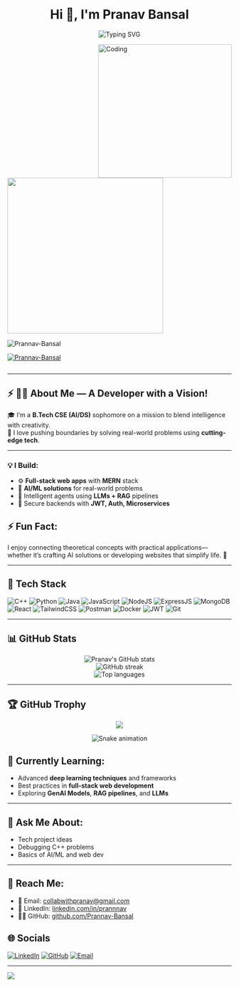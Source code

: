 <h1 align="center">Hi 👋, I'm Pranav Bansal</h1>

<!-- Typing SVG Banner -->
<p align="center">
  <img src="https://readme-typing-svg.demolab.com?font=Fira+Code&duration=3000&pause=1000&color=0C76E8&center=true&vCenter=true&multiline=true&width=1000&height=100&lines=B.Tech+CSE+(AI/DS)+Student;Full-stack+%7C+GenAI+%7C+AI%2FML+Developer;Passionate+Coder+%7C+Project+Builder+%7C+Tech+Explorer" alt="Typing SVG" />
</p>

<!-- Animated Developer GIF -->
<img align="right" alt="Coding" width="300" src="https://camo.githubusercontent.com/2366b34bb903c09617990fb5fff4622f3e941349e846ddb7e73df872a9d21233/68747470733a2f2f63646e2e6472696262626c652e636f6d2f75736572732f3733303730332f73637265656e73686f74732f363538313234332f6176656e746f2e676966">

<a href="https://vaunt.dev/">
  <img src="https://api.vaunt.dev/v1/github/entities/Prannav-Bansal/contributions?format=svg" width="350" />
</a>

<p align="left">
  <img src="https://komarev.com/ghpvc/?username=Prannav-Bansal&label=Profile%20views&color=0e75b6&style=flat" alt="Prannav-Bansal" />
</p>

<p align="left">
  <a href="https://github.com/ryo-ma/github-profile-trophy">
    <img src="https://github-profile-trophy.vercel.app/?username=Prannav-Bansal" alt="Prannav-Bansal" />
  </a>
</p>

<p align="left">
  <a href="https://twitter.com/" target="blank">
    <img src="https://img.shields.io/twitter/follow/?logo=twitter&style=for-the-badge" alt="" />
  </a>
</p>

---

## ⚡ 👨‍💻 About Me — A Developer with a Vision!

🎓 I’m a **B.Tech CSE (AI/DS)** sophomore on a mission to blend intelligence with creativity.  
🚀 I love pushing boundaries by solving real-world problems using **cutting-edge tech**.

---

### 💡 I Build:
- ⚙️ **Full-stack web apps** with **MERN** stack  
- 🧫 **AI/ML solutions** for real-world problems  
- 🧠 Intelligent agents using **LLMs + RAG** pipelines  
- 🔐 Secure backends with **JWT, Auth, Microservices**

## ⚡ Fun Fact:
I enjoy connecting theoretical concepts with practical applications—whether it’s crafting AI solutions or developing websites that simplify life. 🚀

---

## 🧰 Tech Stack

![C++](https://img.shields.io/badge/C++-00599C?style=for-the-badge&logo=c%2B%2B&logoColor=white)
![Python](https://img.shields.io/badge/Python-3670A0?style=for-the-badge&logo=python&logoColor=ffdd54)
![Java](https://img.shields.io/badge/Java-ED8B00?style=for-the-badge&logo=java&logoColor=white)
![JavaScript](https://img.shields.io/badge/JavaScript-F7DF1E?style=for-the-badge&logo=javascript&logoColor=black)
![NodeJS](https://img.shields.io/badge/Node.js-339933?style=for-the-badge&logo=nodedotjs&logoColor=white)
![ExpressJS](https://img.shields.io/badge/Express.js-404D59?style=for-the-badge)
![MongoDB](https://img.shields.io/badge/MongoDB-4EA94B?style=for-the-badge&logo=mongodb&logoColor=white)
![React](https://img.shields.io/badge/React-20232A?style=for-the-badge&logo=react&logoColor=61DAFB)
![TailwindCSS](https://img.shields.io/badge/TailwindCSS-38B2AC?style=for-the-badge&logo=tailwind-css&logoColor=white)
![Postman](https://img.shields.io/badge/Postman-FF6C37?style=for-the-badge&logo=postman&logoColor=white)
![Docker](https://img.shields.io/badge/Docker-2496ED?style=for-the-badge&logo=docker&logoColor=white)
![JWT](https://img.shields.io/badge/JWT-000000?style=for-the-badge&logo=jsonwebtokens&logoColor=white)
![Git](https://img.shields.io/badge/Git-F05032?style=for-the-badge&logo=git&logoColor=white)

---

## 📊 GitHub Stats

<p align="center">
  <img src="https://github-readme-stats.vercel.app/api?username=Prannav-Bansal&show_icons=true&theme=tokyonight" alt="Pranav's GitHub stats" />
  <br />
  <img src="https://github-readme-streak-stats.herokuapp.com?user=Prannav-Bansal&theme=tokyonight" alt="GitHub streak" />
  <br />
  <img src="https://github-readme-stats.vercel.app/api/top-langs/?username=Prannav-Bansal&layout=compact&theme=tokyonight" alt="Top languages" />
</p>

---

## 🏆 GitHub Trophy

<p align="center">
  <img src="https://github-profile-trophy.vercel.app/?username=Prannav-Bansal&theme=tokyonight&no-bg=true&margin-w=4" />
</p>

<!-- Snake Animation -->
<div align="center">
  <img src="https://profile-readme-generator.com/assets/snake.svg" alt="Snake animation" />
</div>

## 🌱 Currently Learning:
- Advanced **deep learning techniques** and frameworks  
- Best practices in **full-stack web development**  
- Exploring **GenAI Models**, **RAG pipelines**, and **LLMs**

---

## 💬 Ask Me About:
- Tech project ideas  
- Debugging C++ problems  
- Basics of AI/ML and web dev

---

## 📢 Reach Me:
- 📧 Email: [collabwithpranav@gmail.com](mailto:collabwithpranav@gmail.com)  
- 💼 LinkedIn: [linkedin.com/in/prannnav](https://linkedin.com/in/prannnav)  
- 🧑‍💻 GitHub: [github.com/Prannav-Bansal](https://github.com/Prannav-Bansal)

## 🌐 Socials

[![LinkedIn](https://img.shields.io/badge/LinkedIn-%230077B5.svg?style=for-the-badge&logo=linkedin&logoColor=white)](https://linkedin.com/in/prannnav)
[![GitHub](https://img.shields.io/badge/GitHub-%2312100E.svg?style=for-the-badge&logo=github&logoColor=white)](https://github.com/Prannav-Bansal)
[![Email](https://img.shields.io/badge/Gmail-D14836?style=for-the-badge&logo=gmail&logoColor=white)](mailto:collabwithpranav@gmail.com)

---

[![](https://visitcount.itsvg.in/api?id=Prannav-Bansal&label=Profile%20Views&color=0&icon=0)](https://visitcount.itsvg.in)
